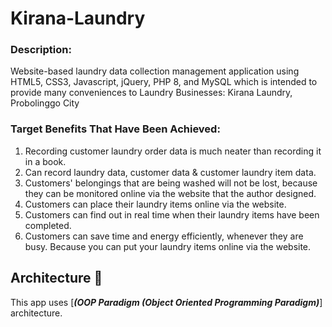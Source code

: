 # Kirana-Laundry

### Description:
Website-based laundry data collection management application using HTML5, CSS3, Javascript, jQuery, PHP 8, and MySQL which is intended to provide many conveniences to Laundry Businesses: Kirana Laundry, Probolinggo City

### Target Benefits That Have Been Achieved:
1. Recording customer laundry order data is much neater than recording it in a book.
2. Can record laundry data, customer data & customer laundry item data.
3. Customers' belongings that are being washed will not be lost, because they can be monitored online via the website that the author designed.
4. Customers can place their laundry items online via the website.
5. Customers can find out in real time when their laundry items have been completed.
6. Customers can save time and energy efficiently, whenever they are busy. Because you can put your laundry items online via the website.


## Architecture 🗼

This app uses [***(OOP Paradigm (Object Oriented Programming Paradigm)***] architecture.
